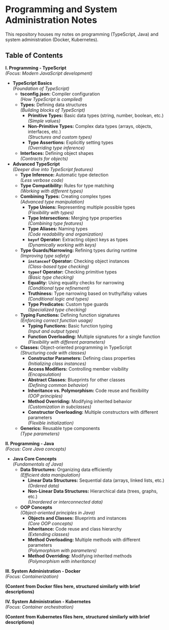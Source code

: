 # Programming and System Administration Notes

This repository houses my notes on programming (TypeScript, Java) and system administration (Docker, Kubernetes).

## Table of Contents

**I. Programming - TypeScript** <br> _(Focus: Modern JavaScript development)_

* **TypeScript Basics** <br> _(Foundation of TypeScript)_
    * **tsconfig.json:** Compiler configuration <br> _(How TypeScript is compiled)_
    * **Types:** Defining data structures <br> _(Building blocks of TypeScript)_
        * **Primitive Types:** Basic data types (string, number, boolean, etc.) <br> _(Simple values)_
        * **Non-Primitive Types:** Complex data types (arrays, objects, interfaces, etc.) <br> _(Structures and custom types)_
        * **Type Assertions:** Explicitly setting types <br> _(Overriding type inference)_
    * **Interfaces:** Defining object shapes <br> _(Contracts for objects)_
* **Advanced TypeScript** <br> _(Deeper dive into TypeScript features)_
    * **Type Inference:** Automatic type detection <br> _(Less verbose code)_
    * **Type Compatibility:** Rules for type matching <br> _(Working with different types)_
    * **Combining Types:** Creating complex types <br> _(Advanced type manipulation)_
        * **Type Unions:** Representing multiple possible types <br> _(Flexibility with types)_
        * **Type Intersections:** Merging type properties <br> _(Combining type features)_
        * **Type Aliases:** Naming types <br> _(Code readability and organization)_
        * **`keyof` Operator:** Extracting object keys as types <br> _(Dynamically working with keys)_
    * **Type Guards/Narrowing:** Refining types during runtime <br> _(Improving type safety)_
        * **`instanceof` Operator:** Checking object instances <br> _(Class-based type checking)_
        * **`typeof` Operator:** Checking primitive types <br> _(Basic type checking)_
        * **Equality:** Using equality checks for narrowing <br> _(Conditional type refinement)_
        * **Truthiness:** Type narrowing based on truthy/falsy values <br> _(Conditional logic and types)_
        * **Type Predicates:** Custom type guards <br> _(Specialized type checking)_
    * **Typing Functions:** Defining function signatures <br> _(Enforcing correct function usage)_
        * **Typing Functions:** Basic function typing <br> _(Input and output types)_
        * **Function Overloading:** Multiple signatures for a single function <br> _(Flexibility with different parameters)_
    * **Classes:** Object-oriented programming in TypeScript <br> _(Structuring code with classes)_
        * **Constructor Parameters:** Defining class properties <br> _(Initializing class instances)_
        * **Access Modifiers:** Controlling member visibility <br> _(Encapsulation)_
        * **Abstract Classes:** Blueprints for other classes <br> _(Defining common behavior)_
        * **Inheritance vs. Polymorphism:**  Code reuse and flexibility <br> _(OOP principles)_
        * **Method Overriding:** Modifying inherited behavior <br> _(Customization in subclasses)_
        * **Constructor Overloading:** Multiple constructors with different parameters <br> _(Flexible initialization)_
    * **Generics:** Reusable type components <br> _(Type parameters)_

**II. Programming - Java** <br> _(Focus: Core Java concepts)_

* **Java Core Concepts** <br> _(Fundamentals of Java)_
    * **Data Structures:** Organizing data efficiently <br> _(Efficient data manipulation)_
        * **Linear Data Structures:** Sequential data (arrays, linked lists, etc.) <br> _(Ordered data)_
        * **Non-Linear Data Structures:** Hierarchical data (trees, graphs, etc.) <br> _(Unordered or interconnected data)_
    * **OOP Concepts** <br> _(Object-oriented principles in Java)_
        * **Objects and Classes:** Blueprints and instances <br> _(Core OOP concepts)_
        * **Inheritance:**  Code reuse and class hierarchy <br> _(Extending classes)_
        * **Method Overloading:**  Multiple methods with different parameters <br> _(Polymorphism with parameters)_
        * **Method Overriding:** Modifying inherited methods <br> _(Polymorphism with inheritance)_

**III. System Administration - Docker** <br> _(Focus: Containerization)_

**(Content from Docker files here, structured similarly with brief descriptions)**

**IV. System Administration - Kubernetes** <br> _(Focus: Container orchestration)_

**(Content from Kubernetes files here, structured similarly with brief descriptions)** 

